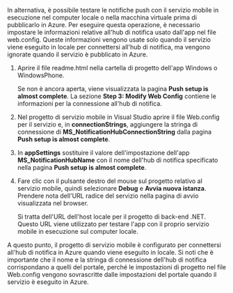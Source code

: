 
In alternativa, è possibile testare le notifiche push con il servizio mobile in esecuzione nel computer locale o nella macchina virtuale prima di pubblicarlo in Azure. Per eseguire questa operazione, è necessario impostare le informazioni relative all'hub di notifica usato dall'app nel file web.config. Queste informazioni vengono usate solo quando il servizio viene eseguito in locale per connettersi all'hub di notifica, ma vengono ignorate quando il servizio è pubblicato in Azure.

1. Aprire il file readme.html nella cartella di progetto dell'app Windows o WindowsPhone. 

	Se non è ancora aperta, viene visualizzata la pagina **Push setup is almost complete**. La sezione **Step 3: Modify Web Config** contiene le informazioni per la connessione all'hub di notifica.

2. Nel progetto di servizio mobile in Visual Studio aprire il file Web.config per il servizio e, in **connectionStrings**, aggiungere la stringa di connessione di **MS\_NotificationHubConnectionString** dalla pagina **Push setup is almost complete**.

3. In **appSettings** sostituire il valore dell'impostazione dell'app **MS\_NotificationHubName** con il nome dell'hub di notifica specificato nella pagina **Push setup is almost complete**.

4. Fare clic con il pulsante destro del mouse sul progetto relativo al servizio mobile, quindi selezionare **Debug** e **Avvia nuova istanza**. Prendere nota dell'URL radice del servizio nella pagina di avvio visualizzata nel browser.

	Si tratta dell'URL dell'host locale per il progetto di back-end .NET. Questo URL viene utilizzato per testare l'app con il proprio servizio mobile in esecuzione sul computer locale.

A questo punto, il progetto di servizio mobile è configurato per connettersi all'hub di notifica in Azure quando viene eseguito in locale. Si noti che è importante che il nome e la stringa di connessione dell'hub di notifica corrispondano a quelli del portale, perché le impostazioni di progetto nel file Web.config vengono sovrascritte dalle impostazioni del portale quando il servizio è eseguito in Azure.

<!---HONumber=August15_HO6-->